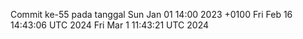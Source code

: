 Commit ke-55 pada tanggal Sun Jan 01 14:00 2023 +0100
Fri Feb 16 14:43:06 UTC 2024
Fri Mar  1 11:43:21 UTC 2024
